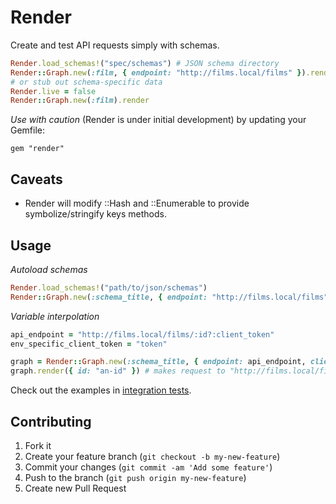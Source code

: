 # Render

Create and test API requests simply with schemas.

```ruby
Render.load_schemas!("spec/schemas") # JSON schema directory
Render::Graph.new(:film, { endpoint: "http://films.local/films" }).render
# or stub out schema-specific data
Render.live = false
Render::Graph.new(:film).render
```

*Use with caution* (Render is under initial development) by updating your Gemfile:

    gem "render"

## Caveats

- Render will modify ::Hash and ::Enumerable to provide symbolize/stringify keys methods.

## Usage

*Autoload schemas*

```ruby
Render.load_schemas!("path/to/json/schemas")
Render::Graph.new(:schema_title, { endpoint: "http://films.local/films" }).render
```

*Variable interpolation*

```ruby
api_endpoint = "http://films.local/films/:id?:client_token"
env_specific_client_token = "token"

graph = Render::Graph.new(:schema_title, { endpoint: api_endpoint, client_token: env_specific_client_token })
graph.render({ id: "an-id" }) # makes request to "http://films.local/films/an-id?client_token=token"
```

Check out the examples in [integration tests](spec/integration/).


## Contributing

1. Fork it
2. Create your feature branch (`git checkout -b my-new-feature`)
3. Commit your changes (`git commit -am 'Add some feature'`)
4. Push to the branch (`git push origin my-new-feature`)
5. Create new Pull Request

